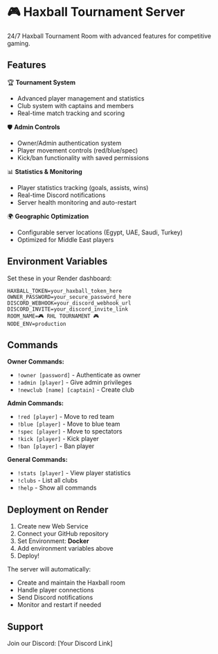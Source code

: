 # 🎮 Haxball Tournament Server

24/7 Haxball Tournament Room with advanced features for competitive gaming.

## Features

🏆 **Tournament System**
- Advanced player management and statistics
- Club system with captains and members
- Real-time match tracking and scoring

🛡️ **Admin Controls**
- Owner/Admin authentication system  
- Player movement controls (red/blue/spec)
- Kick/ban functionality with saved permissions

📊 **Statistics & Monitoring**
- Player statistics tracking (goals, assists, wins)
- Real-time Discord notifications
- Server health monitoring and auto-restart

🌍 **Geographic Optimization**
- Configurable server locations (Egypt, UAE, Saudi, Turkey)
- Optimized for Middle East players

## Environment Variables

Set these in your Render dashboard:

```
HAXBALL_TOKEN=your_haxball_token_here
OWNER_PASSWORD=your_secure_password_here
DISCORD_WEBHOOK=your_discord_webhook_url
DISCORD_INVITE=your_discord_invite_link
ROOM_NAME=🎮 RHL TOURNAMENT 🎮
NODE_ENV=production
```

## Commands

**Owner Commands:**
- `!owner [password]` - Authenticate as owner
- `!admin [player]` - Give admin privileges
- `!newclub [name] [captain]` - Create club

**Admin Commands:**  
- `!red [player]` - Move to red team
- `!blue [player]` - Move to blue team
- `!spec [player]` - Move to spectators
- `!kick [player]` - Kick player
- `!ban [player]` - Ban player

**General Commands:**
- `!stats [player]` - View player statistics
- `!clubs` - List all clubs
- `!help` - Show all commands

## Deployment on Render

1. Create new Web Service
2. Connect your GitHub repository
3. Set Environment: **Docker**
4. Add environment variables above
5. Deploy!

The server will automatically:
- Create and maintain the Haxball room
- Handle player connections
- Send Discord notifications
- Monitor and restart if needed

## Support

Join our Discord: [Your Discord Link]